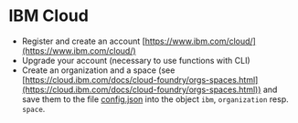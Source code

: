 # IBM Cloud

- Register and create an account [https://www.ibm.com/cloud/](https://www.ibm.com/cloud/)
- Upgrade your account (necessary to use functions with CLI)
- Create an organization and a space (see [https://cloud.ibm.com/docs/cloud-foundry/orgs-spaces.html](https://cloud.ibm.com/docs/cloud-foundry/orgs-spaces.html)) and save them to the file [config.json](../main/config.json) into the object `ibm`, `organization` resp. `space`.

